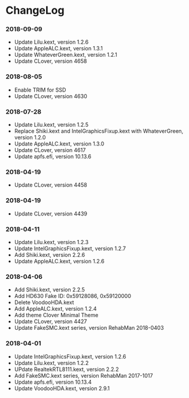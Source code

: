 ChangeLog
=========
### 2018-09-09
- Update Lilu.kext, version 1.2.6
- Update AppleALC.kext, version 1.3.1
- Update WhateverGreen.kext, version 1.2.1
- Update CLover, version 4658

### 2018-08-05
- Enable TRIM for SSD
- Update CLover, version 4630

### 2018-07-28
- Update Lilu.kext, version 1.2.5
- Replace Shiki.kext and IntelGraphicsFixup.kext with WhateverGreen, version 1.2.0
- Update AppleALC.kext, version 1.3.0
- Update CLover, version 4617
- Update apfs.efi, version 10.13.6

### 2018-04-19
- Update CLover, version 4458

### 2018-04-19
- Update CLover, version 4439

### 2018-04-11
- Update Lilu.kext, version 1.2.3
- Update IntelGraphicsFixup.kext, version 1.2.7
- Add Shiki.kext, version 2.2.6
- Update AppleALC.kext, version 1.2.6

### 2018-04-06
- Add Shiki.kext, version 2.2.5
- Add HD630 Fake ID: 0x59128086, 0x59120000
- Delete VoodooHDA.kext
- Add AppleALC.kext, version 1.2.4
- Add theme Clover Minimal Theme
- Update CLover, version 4427
- Update FakeSMC.kext series, version RehabMan 2018-0403

### 2018-04-01
- Update IntelGraphicsFixup.kext, version 1.2.6
- Update Lilu.kext, version 1.2.2
- UPdate RealtekRTL8111.kext, version 2.2.2
- Add FakeSMC.kext series, version RehabMan 2017-1017
- Update apfs.efi, version 10.13.4
- Update VoodooHDA.kext, version 2.9.1


